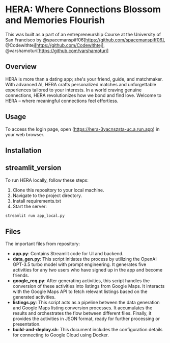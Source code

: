 

# HERA: Where Connections Blossom and Memories Flourish

This was built as a part of an entrepreneurship Course at the University of San Francisco by @spacemanspiff06[https://github.com/spacemanspiff06], @Codewithtej[https://github.com/Codewithtej], @varshamoturi[https://github.com/varshamoturi]

## Overview

HERA is more than a dating app; she's your friend, guide, and matchmaker. With advanced AI, HERA crafts personalized matches and unforgettable experiences tailored to your interests. In a world craving genuine connections, HERA revolutionizes how we bond and find love. Welcome to HERA – where meaningful connections feel effortless.

## Usage

To access the login page, open (https://hera-3yacnszsta-uc.a.run.app) in your web browser.

## Installation
## streamlit_version


To run HERA locally, follow these steps:

1. Clone this repository to your local machine.
2. Navigate to the project directory.
3. Install requirements.txt
4. Start the server:

```bash
streamlit run app_local.py
```


## Files

The important files from repository:

- **app.py**: Contains Streamlit code for UI and backend.
- **data_gen.py**: This script initiates the process by utilizing the OpenAI GPT-3.5 turbo model with prompt engineering. It generates five activities for any two users who have signed up in the app and become friends.
- **google_req.py**: After generating activities, this script handles the conversion of these activities into listings from Google Maps. It interacts with the Google Maps API to fetch relevant listings based on the generated activities.
- **listings.py**: This script acts as a pipeline between the data generation and Google Maps listing conversion processes. It accumulates the results and orchestrates the flow between different files. Finally, it provides the activities in JSON format, ready for further processing or presentation.
- **build-and-deploy.sh**: This document includes the configuration details for connecting to Google Cloud using Docker.



